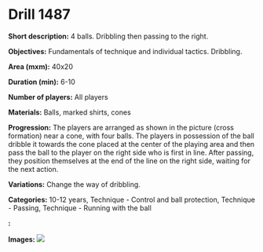 # Drill 1487

**Short description:**
4 balls. Dribbling then passing to the right.

**Objectives:**
Fundamentals of technique and individual tactics. Dribbling.

**Area (mxm):**
40x20

**Duration (min):**
6-10

**Number of players:**
All players

**Materials:**
Balls, marked shirts, cones

**Progression:**
The players are arranged as shown in the picture (cross formation) near a cone, with four balls. The players in possession of the ball dribble it towards the cone placed at the center of the playing area and then pass the ball to the player on the right side who is first in line. After passing, they position themselves at the end of the line on the right side, waiting for the next action.

**Variations:**
Change the way of dribbling.

**Categories:**
10-12 years, Technique - Control and ball protection, Technique - Passing, Technique - Running with the ball

**:**


**Images:**
![](https://www.coachingfutsal.com/\images\40b47acc-89f1-424a-9117-a1d4f94e1f2e_279.png)

